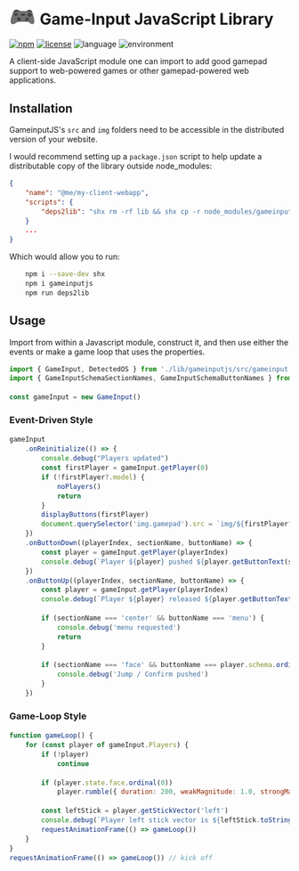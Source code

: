 [<img src="img/generic.png" width="48" />](img/generic.png) Game-Input JavaScript Library
=============
[![npm](https://img.shields.io/npm/v/gameinputjs)](https://www.npmjs.com/package/gameinputjs)
[![license](https://img.shields.io/npm/l/gameinputjs)](LICENSE)
![language](https://img.shields.io/badge/lang-JavaScript-orange)
![environment](https://img.shields.io/badge/env-Browser-green)

A client-side JavaScript module one can import to add good gamepad support to web-powered games or other gamepad-powered web applications.

## Installation

GameinputJS's `src` and `img` folders need to be accessible in the distributed version of your website.

I would recommend setting up a `package.json` script to help update a distributable copy of the library outside node_modules:
```json
{
    "name": "@me/my-client-webapp",
    "scripts": {
        "deps2lib": "shx rm -rf lib && shx cp -r node_modules/gameinputjs lib/"
    }
    ...
}
```
Which would allow you to run:

```sh
    npm i --save-dev shx
    npm i gameinputjs
    npm run deps2lib
```


## Usage
Import from within a Javascript module, construct it, and then use either the events or make a game loop that uses the properties.

```js
import { GameInput, DetectedOS } from './lib/gameinputjs/src/gameinput.js'
import { GameInputSchemaSectionNames, GameInputSchemaButtonNames } from './lib/gameinputjs/src/gameinput-schema.js'

const gameInput = new GameInput()
```

### Event-Driven Style
```js
gameInput
    .onReinitialize(() => {
        console.debug("Players updated")
        const firstPlayer = gameInput.getPlayer(0)
        if (!firstPlayer?.model) {
            noPlayers()
            return
        }
        displayButtons(firstPlayer)
        document.querySelector('img.gamepad').src = `img/${firstPlayer?.model?.iconName ?? 'generic'}.png`
    })
    .onButtonDown((playerIndex, sectionName, buttonName) => {
        const player = gameInput.getPlayer(playerIndex)
        console.debug(`Player ${player} pushed ${player.getButtonText(sectionName, buttonName)} (${buttonName})`)
    })
    .onButtonUp((playerIndex, sectionName, buttonName) => {
        const player = gameInput.getPlayer(playerIndex)
        console.debug(`Player ${player} released ${player.getButtonText(sectionName, buttonName)} (${buttonName})`)

        if (sectionName === 'center' && buttonName === 'menu') {
            console.debug('menu requested')
            return
        }

        if (sectionName === 'face' && buttonName === player.schema.ordinalButton(0)) {
            console.debug('Jump / Confirm pushed')
        }
    })
```

### Game-Loop Style
```js
function gameLoop() {
    for (const player of gameInput.Players) {
        if (!player)
            continue

        if (player.state.face.ordinal(0))
            player.rumble({ duration: 200, weakMagnitude: 1.0, strongMagnitude: 0.25 })

        const leftStick = player.getStickVector('left')
        console.debug(`Player left stick vector is ${leftStick.toString()}`)
        requestAnimationFrame(() => gameLoop())
    }
}
requestAnimationFrame(() => gameLoop()) // kick off
```
